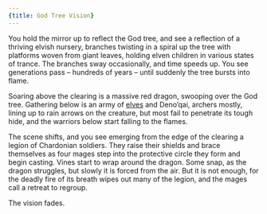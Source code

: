 ```yaml
---
{title: God Tree Vision}
---
```

You hold the mirror up to reflect the God tree, and see a reflection of a thriving elvish nursery, branches twisting in a spiral up the tree with platforms woven from giant leaves, holding elven children in various states of trance. The branches sway occasionally, and time speeds up. You see generations pass – hundreds of years – until suddenly the tree bursts into flame.

Soaring above the clearing is a massive red dragon, swooping over the God tree. Gathering below is an army of [elves](<../../../species/children-of-the-embodied-gods/elves/elves.md>) and Deno’qai, archers mostly, lining up to rain arrows on the creature, but most fail to penetrate its tough hide, and the warriors below start falling to the flames. 

The scene shifts, and you see emerging from the edge of the clearing a legion of Chardonian soldiers. They raise their shields and brace themselves as four mages step into the protective circle they form and begin casting. Vines start to wrap around the dragon. Some snap, as the dragon struggles, but slowly it is forced from the air. But it is not enough, for the deadly fire of its breath wipes out many of the legion, and the mages call a retreat to regroup. 

The vision fades.